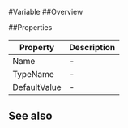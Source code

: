 #Variable
##Overview



##Properties
<table class="table table-condensed table-bordered">
    <thead>
<tr>
<th>Property</th>
<th>Description</th>
</tr>
</thead>
<tbody>
<tr><td>Name</td><td> - </td></tr>
<tr><td>TypeName</td><td> - </td></tr>
<tr><td>DefaultValue</td><td> - </td></tr>
</tbody></table>



## See also

